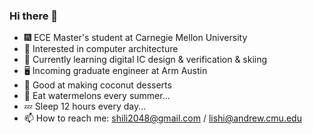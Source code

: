 ### Hi there 👋

- 🎆 ECE Master's student at Carnegie Mellon University
- 🔭 Interested in computer architecture
- 🌱 Currently learning digital IC design & verification & skiing
- 🖥️ Incoming graduate engineer at Arm Austin
- 🥥 Good at making coconut desserts
- 🍉 Eat watermelons every summer...
- 💤 Sleep 12 hours every day...
- 📫 How to reach me: shili2048@gmail.com / lishi@andrew.cmu.edu
